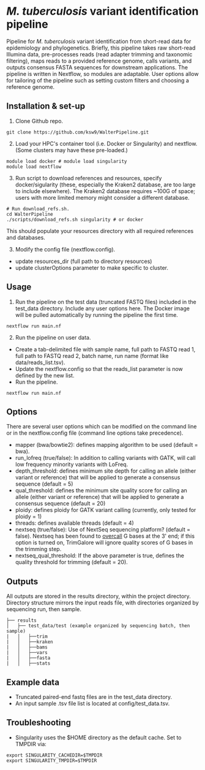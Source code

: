 # *M. tuberculosis*  variant identification pipeline

Pipeline for *M. tuberculosis* variant identification from short-read data for epidemiology and phylogenetics. Briefly, this pipeline takes raw short-read Illumina data, pre-processes reads (read adapter trimming and taxonomic filtering), maps reads to a provided reference genome, calls variants, and outputs consensus FASTA sequences for downstream applications. The pipeline is written in Nextflow, so modules are adaptable. User options allow for tailoring of the pipeline such as setting custom filters and choosing a reference genome.

## Installation & set-up

1. Clone Github repo.
```
git clone https://github.com/ksw9/WalterPipeline.git
```

2. Load your HPC's container tool (i.e. Docker or Singularity) and nextflow. (Some clusters may have these pre-loaded.)
```
module load docker # module load singularity
module load nextflow
```

3. Run script to download references and resources, specify docker/sigularity (these, especially the Kraken2 database, are too large to include elsewhere). The Kraken2 database requires ~100G of space; users with more limited memory might consider a different database.
```
# Run download_refs.sh.
cd WalterPipeline 
./scripts/download_refs.sh singularity # or docker
```
This should populate your resources directory with all required references and databases.

3. Modify the config file (nextflow.config).
  - update resources_dir (full path to directory resources)
  - update clusterOptions parameter to make specific to cluster.

## Usage
1. Run the pipeline on the test data (truncated FASTQ files) included in the test_data directory. Include any user options here. The Docker image will be pulled automatically by running the pipeline the first time.
```
nextflow run main.nf
```

2. Run the pipeline on user data. 
  - Create a tab-delimited file with sample name, full path to FASTQ read 1, full path to FASTQ read 2, batch name, run name (format like data/reads_list.tsv). 
  - Update the nextflow.config so that the reads_list parameter is now defined by the new list. 
  - Run the pipeline.
```
nextflow run main.nf
```

## Options

There are several user options which can be modified on the command line or in the nextflow.config file (command line options take precedence).
- mapper (bwa/bowtie2): defines mapping algorithm to be used (default = bwa).
- run_lofreq (true/false): In addition to calling variants with GATK, will call low frequency minority variants with LoFreq.
- depth_threshold: defines minimum site depth for calling an allele (either variant or reference) that will be applied to generate a consensus sequence (default = 5)
- qual_threshold: defines the minimum site quality score for calling an allele (either variant or reference) that will be applied to generate a consensus sequence (default = 20)
- ploidy: defines ploidy for GATK variant calling (currently, only tested for ploidy = 1)
- threads: defines available threads (default = 4)
- nextseq (true/false): Use of NextSeq sequencing platform? (default = false). Nextseq has been found to [overcall](https://github.com/FelixKrueger/TrimGalore/blob/master/Docs/Trim_Galore_User_Guide.md) G bases at the 3' end; if this option is turned on, TrimGalore will ignore quality scores of G bases in the trimming step. 
- nextseq_qual_threshold: If the above parameter is true, defines the quality threshold for trimming (default = 20).

## Outputs

All outputs are stored in the results directory, within the project directory. Directory structure mirrors the input reads file, with directories organized by sequencing run, then sample.
```
├── results
│   ├── test_data/test (example organized by sequencing batch, then sample) 
|   │   ├──trim
|   │   ├──kraken
|   │   ├──bams
|   │   ├──vars
|   │   ├──fasta
|   │   ├──stats
```
## Example data

- Truncated paired-end fastq files are in the test_data directory.
- An input sample .tsv file list is located at config/test_data.tsv.

## Troubleshooting

- Singularity uses the $HOME directory as the default cache. Set to TMPDIR via: 
``` 
export SINGULARITY_CACHEDIR=$TMPDIR
export SINGULARITY_TMPDIR=$TMPDIR
```
